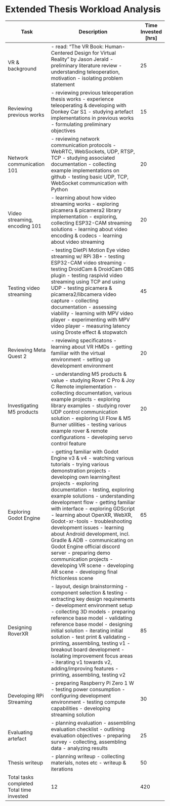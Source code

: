 # Extended Thesis Workload Analysis

|Task                                      |Description                                                                                                                                                                                                                                                                                                                                                                                                                                                                                                                                                                                                                                      |Time  Invested  [hrs]|
|------------------------------------------|-------------------------------------------------------------------------------------------------------------------------------------------------------------------------------------------------------------------------------------------------------------------------------------------------------------------------------------------------------------------------------------------------------------------------------------------------------------------------------------------------------------------------------------------------------------------------------------------------------------------------------------------------|---------------------|
|VR & background                           |- read:  “The VR Book: Human-Centered Design for Virtual Reality” by Jason Jerald - preliminary literature review - understanding teleoperation, motivation - isolating problem statement                                                                                                                                                                                                                                                                                                                                                                                                                                                        |25                   |
|Reviewing previous works                  |- reviewing previous teleoperation thesis works - experience teleoperating & developing with Donkey Car S1 - studying artefact implementations in previous works - formulating preliminary objectives                                                                                                                                                                                                                                                                                                                                                                                                                                            |15                   |
|Network communication 101                 |- reviewing network communication protocols - WebRTC, WebSockets, UDP, RTSP, TCP - studying associated documentation - collecting example implementations on github - testing basic UDP, TCP, WebSocket communication with Python                                                                                                                                                                                                                                                                                                                                                                                                                |20                   |
|Video streaming, encoding 101             |- learning about how video streaming works - exploring picamera & picamera2 library implementation - exploring, collecting ESP32-CAM streaming solutions - learning about video encoding & codecs - learning about video streaming                                                                                                                                                                                                                                                                                                                                                                                                               |20                   |
|Testing video streaming                   |- testing DietPi Motion Eye video streaming w/ RPi 3B+ - testing ESP32-CAM video streaming - testing DroidCam & DroidCam OBS plugin - testing raspivid video streaming using TCP and using UDP - testing picamera & picamera2/libcamera video capture - collecting documentation - assessing viability - learning with MPV video player - experimenting with MPV video player - measuring latency using Droste effect & stopwatch                                                                                                                                                                                                                |45                   |
|Reviewing Meta Quest 2                    |- reviewing specificatons - learning about VR HMDs - getting familiar with the virtual environment - setting up development environment                                                                                                                                                                                                                                                                                                                                                                                                                                                                                                          |20                   |
|Investigating M5 products                 |- understanding M5 products & value - studying Rover C Pro & Joy C Remote implementation - collecting documentation, various example projects - exploring library examples - studying rover UDP control communication solution - exploring UI Flow & M5 Burner utilities - testing various example rover & remote configurations - developing servo control feature                                                                                                                                                                                                                                                                              |20                   |
|Exploring Godot Engine                    |- getting familiar with Godot Engine v3 & v4 - watching various tutorials - trying various demonstration projects - developing own learning/test projects - exploring documentation - testing, exploring example solutions - understanding development flow - getting familiar with interface - exploring GDScript - learning about OpenXR, WebXR, Godot-xr-tools - troubleshooting development issues - learning about Android development, incl. Gradle & ADB - communicating on Godot Engine official discord server - preparing demo communication projects - developing VR scene - developing AR scene - developing final frictionless scene|65                   |
|Designing RoverXR                         |- layout, design brainstorming - component selection & testing - extracting key design requirements - development environment setup - collecting 3D models - preparing reference base model - validating reference base model - designing initial solution - iterating initial solution - test print & validating - printing, assembling, testing v1 - breakout board development - isolating improvement focus areas - iterating v1 towards v2, adding/improving features - printing, assembling, testing v2                                                                                                                                    |85                   |
|Developing RPi Streaming                  |- preparing Raspberry Pi Zero 1 W - testing power consumption - configuring development environment - testing compute capabilities - developing streaming solution                                                                                                                                                                                                                                                                                                                                                                                                                                                                               |30                   |
|Evaluating artefact                       |- planning evaluation - assembling evaluation checklist - outlining evaluation objectives - preparing survey - collecting, assembling data - analyzing results                                                                                                                                                                                                                                                                                                                                                                                                                                                                                   |25                   |
|Thesis writeup                            |- planning writeup - collecting materials, notes etc - writeup & iterations                                                                                                                                                                                                                                                                                                                                                                                                                                                                                                                                                                      |50                   |
|Total tasks completed  Total time invested|12                                                                                                                                                                                                                                                                                                                                                                                                                                                                                                                                                                                                                                               |420                  |
